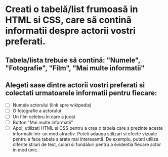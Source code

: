 # Creati o tabelă/list frumoasă in HTML si CSS, care sã continã informatii despre actorii vostri preferati.

## Tabela/lista trebuie sã contină: "Numele", "Fotografie", "Film", "Mai multe informatii"

## Alegeti sase dintre actorii vostri preferati si colectati urmatoarele informatii pentru fiecare:

- [ ] Numele actorului (link spre wikipedia)
- [ ] O fotografie a actorului
- [ ] Un film celebru în care a jucat
- [ ] Button "Mai multe informatii"
- [ ] Apoi, utilizati HTML si CSS pentru a crea o tabela care s prezinte aceste informatii intr-un mod atractiv.
      Puteti adauga stilizari si efecte vizuale pentru a face tabela s arate mai interesantă. De exemplu, puteti utiliza diferite stiluri de text, culori si fundaluri pentru a evidentia fiecare actor în mod unic.
